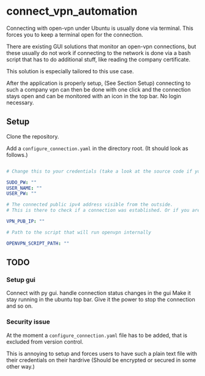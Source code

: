# connect_vpn_automation

Connecting with open-vpn under Ubuntu is usually done via terminal.
This forces you to keep a terminal open for the connection.

There are existing GUI solutions that monitor an open-vpn connections, 
but these usually do not work if connecting to the network is done via a bash script that has to do additional stuff, like reading the company certificate. 

This solution is especially tailored to this use case.

After the application is properly setup, (See Section Setup) connecting to such a company vpn can then be done with one click and the connection stays open and can be monitored with an icon in the top bar.
No login necessary.

## Setup

Clone the repository.

Add a `configure_connection.yaml` in the directory root. (It should look as follows.)

```yaml

# Change this to your credentials (take a look at the source code if you are suspicious at that point. which is understandable)

SUDO_PW: ""
USER_NAME: ""
USER_PW: ""

# The connected public ipv4 address visible from the outside.
# This is there to check if a connection was established. Or if you are already connected to the vpn via another ürpces.

VPN_PUB_IP: ""

# Path to the script that will run openvpn internally

OPENVPN_SCRIPT_PATH: ""

```

## TODO 

### Setup gui

Connect with py gui.
handle connection status changes in the gui
Make it stay running in the ubuntu top bar.
Give it the power to stop the connection and so on.

### Security issue

At the moment a `configure_connection.yaml` file has to be added, that is excluded from version control.

This is annoying to setup and forces users to have such a plain text file with their credentials on their hardrive
(Should be encrypted or secured in some other way.)


